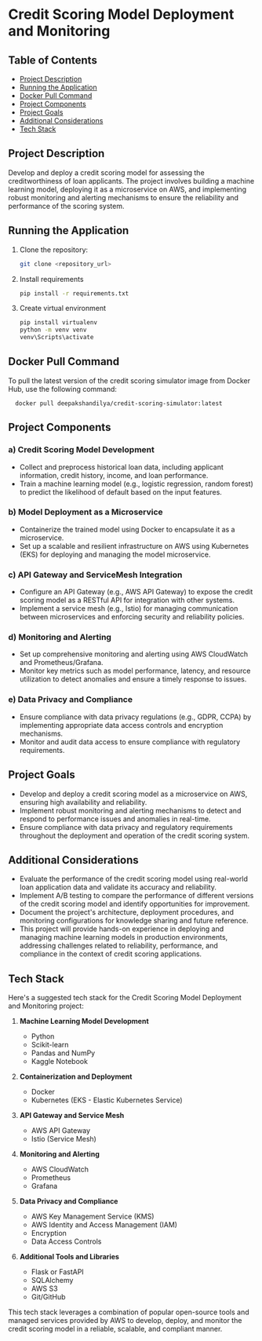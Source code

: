 # Credit Scoring Model Deployment and Monitoring

## Table of Contents
- [Project Description](#project-description)  
- [Running the Application](#running-the-application)
- [Docker Pull Command](#docker-pull-command)
- [Project Components](#project-components)
- [Project Goals](#project-goals)
- [Additional Considerations](#additional-considerations)
- [Tech Stack](#tech-stack)


## Project Description
Develop and deploy a credit scoring model for assessing the creditworthiness of loan applicants. The project involves building a machine learning model, deploying it as a microservice on AWS, and implementing robust monitoring and alerting mechanisms to ensure the reliability and performance of the scoring system.

## Running the Application
1. Clone the repository:
   ```bash
   git clone <repository_url>

2. Install requirements
   ```bash
   pip install -r requirements.txt
   
3. Create virtual environment
   ```bash
   pip install virtualenv
   python -m venv venv
   venv\Scripts\activate

## Docker Pull Command
To pull the latest version of the credit scoring simulator image from Docker Hub, use the following command:

   
      docker pull deepakshandilya/credit-scoring-simulator:latest

## Project Components
### a) Credit Scoring Model Development
- Collect and preprocess historical loan data, including applicant information, credit history, income, and loan performance.
- Train a machine learning model (e.g., logistic regression, random forest) to predict the likelihood of default based on the input features.

### b) Model Deployment as a Microservice
- Containerize the trained model using Docker to encapsulate it as a microservice.
- Set up a scalable and resilient infrastructure on AWS using Kubernetes (EKS) for deploying and managing the model microservice.

### c) API Gateway and ServiceMesh Integration
- Configure an API Gateway (e.g., AWS API Gateway) to expose the credit scoring model as a RESTful API for integration with other systems.
- Implement a service mesh (e.g., Istio) for managing communication between microservices and enforcing security and reliability policies.

### d) Monitoring and Alerting
- Set up comprehensive monitoring and alerting using AWS CloudWatch and Prometheus/Grafana.
- Monitor key metrics such as model performance, latency, and resource utilization to detect anomalies and ensure a timely response to issues.

### e) Data Privacy and Compliance
- Ensure compliance with data privacy regulations (e.g., GDPR, CCPA) by implementing appropriate data access controls and encryption mechanisms.
- Monitor and audit data access to ensure compliance with regulatory requirements.

## Project Goals
- Develop and deploy a credit scoring model as a microservice on AWS, ensuring high availability and reliability.
- Implement robust monitoring and alerting mechanisms to detect and respond to performance issues and anomalies in real-time.
- Ensure compliance with data privacy and regulatory requirements throughout the deployment and operation of the credit scoring system.

## Additional Considerations
- Evaluate the performance of the credit scoring model using real-world loan application data and validate its accuracy and reliability.
- Implement A/B testing to compare the performance of different versions of the credit scoring model and identify opportunities for improvement.
- Document the project's architecture, deployment procedures, and monitoring configurations for knowledge sharing and future reference.
- This project will provide hands-on experience in deploying and managing machine learning models in production environments, addressing challenges related to reliability, performance, and compliance in the context of credit scoring applications.

## Tech Stack
Here's a suggested tech stack for the Credit Scoring Model Deployment and Monitoring project:

1. **Machine Learning Model Development**
   - Python
   - Scikit-learn
   - Pandas and NumPy
   - Kaggle Notebook

2. **Containerization and Deployment**
   - Docker
   - Kubernetes (EKS - Elastic Kubernetes Service)

3. **API Gateway and Service Mesh**
   - AWS API Gateway
   - Istio (Service Mesh)

4. **Monitoring and Alerting**
   - AWS CloudWatch
   - Prometheus
   - Grafana

5. **Data Privacy and Compliance**
   - AWS Key Management Service (KMS)
   - AWS Identity and Access Management (IAM)
   - Encryption
   - Data Access Controls

6. **Additional Tools and Libraries**
   - Flask or FastAPI
   - SQLAlchemy
   - AWS S3
   - Git/GitHub

This tech stack leverages a combination of popular open-source tools and managed services provided by AWS to develop, deploy, and monitor the credit scoring model in a reliable, scalable, and compliant manner.



